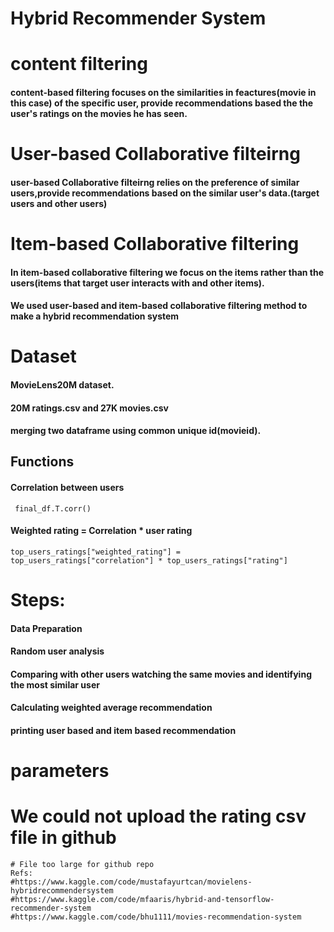 # Hybrid Recommender System

# content filtering
#### content-based filtering focuses on the similarities in feactures(movie in this case) of the specific user, provide recommendations based the the user's ratings on the movies he has seen.

# User-based Collaborative filteirng
#### user-based Collaborative filteirng relies on the preference of similar users,provide recommendations based on the similar user's data.(target users and other users)
# Item-based Collaborative filtering
#### In item-based collaborative filtering we focus on the items rather than the users(items that target user interacts with and other items).

#### We used user-based and item-based collaborative filtering method to make a hybrid recommendation system

# Dataset
#### MovieLens20M dataset.
#### 20M ratings.csv and 27K movies.csv
#### merging two dataframe using common unique id(movieid).

## Functions
#### Correlation between users
``` final_df.T.corr()```

#### Weighted rating = Correlation * user rating
```top_users_ratings["weighted_rating"] = top_users_ratings["correlation"] * top_users_ratings["rating"]```

# Steps:
#### Data Preparation
#### Random user analysis
#### Comparing with other users watching the same movies and identifying the most similar user
#### Calculating weighted average recommendation
#### printing user based and item based recommendation


# parameters 

# We could not upload the rating csv file in github
    # File too large for github repo
    Refs:
    #https://www.kaggle.com/code/mustafayurtcan/movielens-hybridrecommendersystem
    #https://www.kaggle.com/code/mfaaris/hybrid-and-tensorflow-recommender-system
    #https://www.kaggle.com/code/bhu1111/movies-recommendation-system
